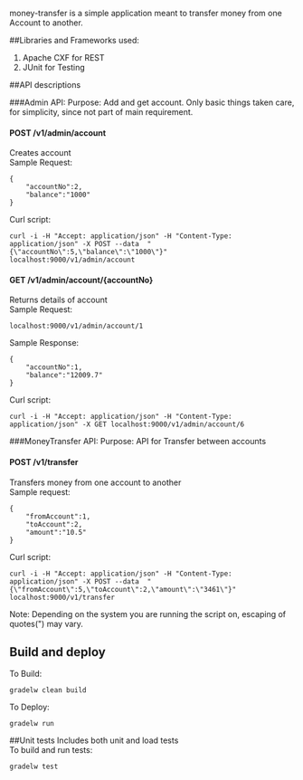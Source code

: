 money-transfer is a simple application meant to transfer money from one Account to another. 

##Libraries and Frameworks used:
1. Apache CXF for REST 
2. JUnit for Testing

##API descriptions

###Admin API:
Purpose: Add and get account. Only basic things taken care, for simplicity, since not part of main requirement.
#### POST /v1/admin/account 
Creates account <br/>
Sample Request:
```
{
	"accountNo":2,
	"balance":"1000"
}
```
Curl script:
```
curl -i -H "Accept: application/json" -H "Content-Type: application/json" -X POST --data  "{\"accountNo\":5,\"balance\":\"1000\"}" localhost:9000/v1/admin/account
```

#### GET /v1/admin/account/{accountNo}
Returns details of account <br/>
Sample Request:
```
localhost:9000/v1/admin/account/1
```
Sample Response:
```
{
	"accountNo":1,
	"balance":"12009.7"
}
```
Curl script:
```
curl -i -H "Accept: application/json" -H "Content-Type: application/json" -X GET localhost:9000/v1/admin/account/6
```

###MoneyTransfer API:
Purpose: API for Transfer between accounts

#### POST /v1/transfer
Transfers money from one account to another <br/>
Sample request:
```
{
	"fromAccount":1,
	"toAccount":2,
	"amount":"10.5"
}
```
Curl script:
```
curl -i -H "Accept: application/json" -H "Content-Type: application/json" -X POST --data  "{\"fromAccount\":5,\"toAccount\":2,\"amount\":\"3461\"}" localhost:9000/v1/transfer
```
Note: Depending on the system you are running the script on, escaping of quotes(") may vary.
 

## Build and deploy
To Build:
```
gradelw clean build
```

To Deploy:
```
gradelw run
```

##Unit tests
Includes both unit and load tests <br/>
To build and run tests:
```
gradelw test
```





